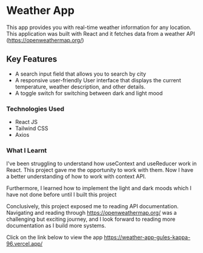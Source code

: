 # Weather App

This app provides you with real-time weather information for any location. This application was built with React and it fetches data from a weather API (https://openweathermap.org/)


## Key Features
* A search input field that allows you to search by city 
* A responsive user-friendly User interface that displays the current temperature, weather description, and other details.
* A toggle switch for switching between dark and light mood


### Technologies Used

* React JS
* Tailwind CSS
* Axios
  
### What I Learnt 
I've been struggling to understand how useContext and useReducer work in React. This project gave me the opportunity to work with them. Now I have a better understanding of how to work with context API. 

Furthermore, I learned how to implement the light and dark moods which I have not done before until I built this project

Conclusively, this project exposed me to reading API documentation. Navigating and reading through https://openweathermap.org/ was a challenging but exciting journey, and I look forward to reading more documentation as I build more systems.

Click on the link below to view the app
https://weather-app-gules-kappa-96.vercel.app/






